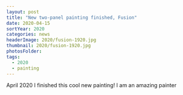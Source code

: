 ```yaml
---
layout: post
title: "New two-panel painting finished, Fusion"
date: 2020-04-15
sortYear: 2020
categories: news
headerImage: 2020/fusion-1920.jpg
thumbnail: 2020/fusion-1920.jpg
photosFolder:
tags:
  - 2020
  - painting
---
```

April 2020 I finished this cool new painting! I am an amazing painter
